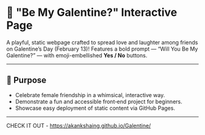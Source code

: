# 🌸 "Be My Galentine?" Interactive Page

A playful, static webpage crafted to spread love and laughter among friends on Galentine’s Day (February 13)! Features a bold prompt — “Will You Be My Galentine?” — with emoji-embellished **Yes / No** buttons.

---

## 🎯 Purpose

- Celebrate female friendship in a whimsical, interactive way.
- Demonstrate a fun and accessible front‑end project for beginners.
- Showcase easy deployment of static content via GitHub Pages.

---
CHECK IT OUT - https://akankshaing.github.io/Galentine/

